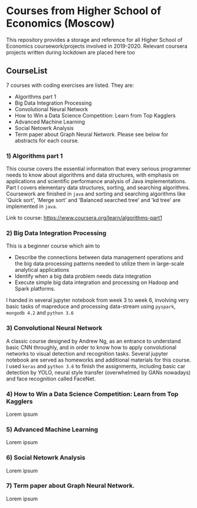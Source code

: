 # Courses from Higher School of Economics (Moscow)
This repository provides a storage and reference for all Higher School of Economics  coursework/projects involved in 2019-2020.
Relevant coursera projects written during lockdown are placed here too

## CourseList
7 courses with coding exercises are listed. They are:
- Algorithms part 1 
- Big Data Integration Processing
- Convolutional Neural Network
- How to Win a Data Science Competition: Learn from Top Kagglers
- Advanced Machine Learning
- Social Netowrk Analysis
- Term paper about Graph Neural Network.
Please see below for abstracts for each course.

### 1) Algorithms part 1
This course covers the essential information that every serious programmer needs to know about algorithms and data structures, with emphasis on applications and scientific performance analysis of Java implementations. Part I covers elementary data structures, sorting, and searching algorithms. Coursework are finished in `java` and sorting and searching algorithms like 'Quick sort', 'Merge sort' and 'Balanced searched tree' and 'kd tree' are implemented in `java`.

Link to course: https://www.coursera.org/learn/algorithms-part1

### 2) Big Data Integration Processing
This is a beginner course which aim to
- Describe the connections between data management operations and the big data processing patterns needed to utilize them in large-scale analytical applications
- Identify when a big data problem needs data integration
- Execute simple big data integration and processing on Hadoop and Spark platforms.

I handed in several jupyter notebook from week 3 to week 6, involving very basic tasks of mapreduce and processing data-stream using `pyspark`, `mongodb 4.2` and `python 3.6`

### 3) Convolutional Neural Network
A classic course designed by Andrew Ng, as an entrance to understand basic CNN throughly, and in order to know how to apply convolutional networks to visual detection and recognition tasks.
Several jupyter notebook are served as homeworks and additional materials for this course.
I used `keras` and `python 3.6` to finish the assignments, including basic car detection by YOLO, neural style transfer (overwhelmed by GANs nowadays) and face recognition  called FaceNet.

### 4) How to Win a Data Science Competition: Learn from Top Kagglers
Lorem ipsum

### 5) Advanced Machine Learning
Lorem ipsum

### 6) Social Netowrk Analysis
Lorem ipsum

### 7) Term paper about Graph Neural Network.
Lorem ipsum

